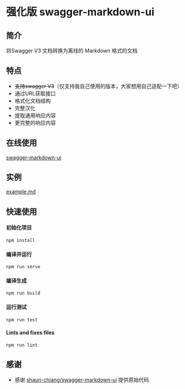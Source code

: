 # 强化版 swagger-markdown-ui



## 简介

将Swagger V3 文档转换为离线的 Markdown 格式的文档




## 特点

- ~~支持swagger V3~~（仅支持我自己使用的版本，大家想用自己适配一下吧）
- 通过URL获取接口
- 格式化文档结构
- 完整汉化
- 提取通用响应内容
- 更完整的响应内容




## 在线使用
[swagger-markdown-ui](http://swagger-markdown-ui.conststar.cn)




## 实例
[example.md](example.md)




## 快速使用

#### 初始化项目
```
npm install
```

#### 编译并运行
```
npm run serve
```

#### 编译生成
```
npm run build
```

#### 运行测试
```
npm run test
```

#### Lints and fixes files
```
npm run lint
```



## 感谢

- 感谢 [shaun-chiang/swagger-markdown-ui](https://github.com/shaun-chiang/swagger-markdown-ui) 提供原始代码

